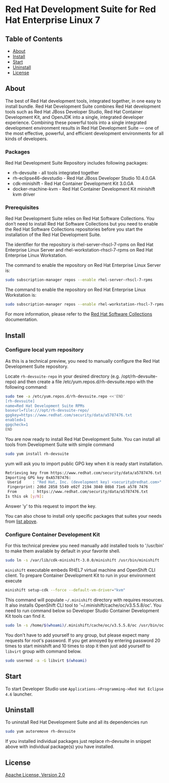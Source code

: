 # Red Hat Development Suite for Red Hat Enterprise Linux 7

## Table of Contents

- [About](#about)
- [Install](#install)
- [Start](#start)
- [Uninstall](#uninstall)
- [License](#license)

## About

The best of Red Hat development tools, integrated together, in one easy to
install bundle.
Red Hat Development Suite combines Red Hat development tools such as Red Hat
JBoss Developer Studio, Red Hat Container Development Kit, and OpenJDK into a
single, integrated developer experience. Combining these powerful tools into a
single integrated development environment results in Red Hat Development Suite
— one of the most effective, powerful, and efficient development environments
for all kinds of developers.

### Packages

Red Hat Development Suite Repository includes following packages:
- rh-devsuite - all tools integrated together
- rh-eclipse46-devstudio - Red Hat JBoss Developer Studio 10.4.0.GA
- cdk-minishift - Red Hat Container Development Kit 3.0.GA
- docker-machine-kvm - Red Hat Container Development Kit minishift kvm driver

### Prerequisites

Red Hat Development Suite relies on Red Hat Software Collections.
You don’t need to install Red Hat Software Collections but you need to enable
the Red Hat Software Collections repositories before you start the installation
of the Red Hat Development Suite.

The identifier for the repository is rhel-server-rhscl-7-rpms on Red Hat
Enterprise Linux Server and rhel-workstation-rhscl-7-rpms on Red Hat Enterprise
Linux Workstation.

The command to enable the repository on Red Hat Enterprise Linux Server is:

```sh
sudo subscription-manager repos --enable rhel-server-rhscl-7-rpms
```

The command to enable the repository on Red Hat Enterprise Linux Workstation is:

```sh
sudo subscription-manager repos --enable rhel-workstation-rhscl-7-rpms
```

For more information, please refer to the [Red Hat Software Collections](https://access.redhat.com/documentation/en/red-hat-software-collections/?version=2/) documentation.

## Install

### Configure local yum repository

As this is a technical preview, you need to manually configure the Red Hat
Development Suite repository.

Locate `rh-devsuite-repo` in your desired directory (e.g. /opt/rh-devsuite-repo)
and then create a file /etc/yum.repos.d/rh-devsuite.repo with the following
command:

```sh
sudo tee -a /etc/yum.repos.d/rh-devsuite.repo <<'END'
[rh-devsuite]
name=Red Hat Development Suite RPMs
baseurl=file:///opt/rh-devsuite-repo/
gpgkey=https://www.redhat.com/security/data/a5787476.txt
enabled=1
gpgcheck=1
END
```

You are now ready to install Red Hat Development Suite. You can install all
tools from Development Suite with simple command

```sh
sudo yum install rh-devsuite
```

yum will ask you to import public GPG key when it is ready start installation.

```sh
Retrieving key from https://www.redhat.com/security/data/a5787476.txt
Importing GPG key 0xA5787476:
 Userid     : "Red Hat, Inc. (development key) <security@redhat.com>"
 Fingerprint: 2d6d 2858 5549 e02f 2194 3840 08b8 71e6 a578 7476
 From       : https://www.redhat.com/security/data/a5787476.txt
Is this ok [y/N]:
```

Answer 'y' to this request to import the key.

You can also chose to install only specific packages that suites your needs
from [list above](#packages).

### Configure Container Development Kit

For this technical preview you need manually add installed tools to '/usr/bin'
to make them available by default in your favorite shell.

```sh
sudo ln -s /var/lib/cdk-minishift-3.0.0/minishift /usr/bin/minishift
```

`minishift` executable  embeds RHEL7 virtual machine and OpenShift CLI client.
To prepare Container Development Kit to run in your environment execute

```sh
minishift setup-cdk --force --default-vm-driver="kvm"
```

This command will populate `~/.minishift` directory with requires resources.
It also installs OpenShift CLI tool to '~/.minishift/cache/oc/v3.5.5.8/oc'.
You need to run command below so Developer Studio Container Development Kit
tools can find it.

```sh
sudo ln -s /home/$(whoami)/.minishift/cache/oc/v3.5.5.8/oc /usr/bin/oc
```

You don't have to add yourself to any group, but please expect many requests
for root's password. If you get annoyed by entering password 20 times to 
start minishift and 10 times to stop it then just add yourself to `libvirt`
group with command below.

```sh
sudo usermod -a -G libvirt $(whoami)
```

## Start

To start Developer Studio use `Applications->Programming->Red Hat Eclipse 4.6`
launcher.

## Uninstall

To uninstall Red Hat Development Suite and all its dependencies run

``` sh
sudo yum autoremove rh-devsuite
```

If you installed individual packages just replace rh-devsuite in snippet above
with individual package(s) you have installed.

## License

[Apache License, Version 2.0](https://www.apache.org/licenses/LICENSE-2.0)
